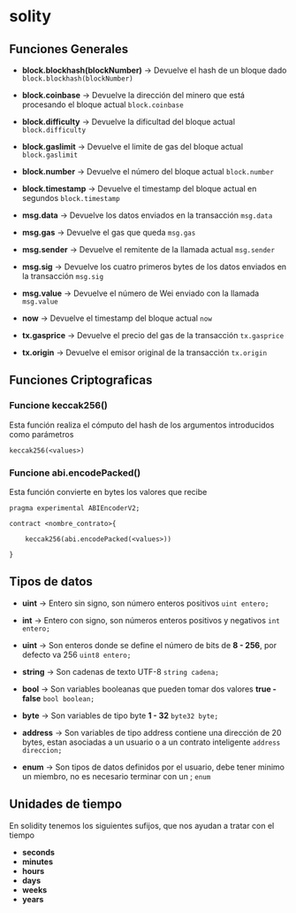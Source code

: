 # solity

## Funciones Generales
- **block.blockhash(blockNumber)** -> Devuelve el hash de un bloque dado
    `block.blockhash(blockNumber)`

- **block.coinbase** -> Devuelve la dirección del minero que está procesando el bloque actual
    `block.coinbase`

- **block.difficulty** -> Devuelve la dificultad del bloque actual
    `block.difficulty`

- **block.gaslimit** -> Devuelve el limite de gas del bloque actual
    `block.gaslimit`

- **block.number** -> Devuelve el número del bloque actual
    `block.number`

- **block.timestamp** -> Devuelve el timestamp del bloque actual en segundos
    `block.timestamp`

- **msg.data** -> Devuelve los datos enviados en la transacción
    `msg.data`

- **msg.gas** -> Devuelve el gas que queda
    `msg.gas`

- **msg.sender** -> Devuelve el remitente de la llamada actual
    `msg.sender`

- **msg.sig** -> Devuelve los cuatro primeros bytes de los datos enviados en la transacción
    `msg.sig`

- **msg.value** -> Devuelve el número de Wei enviado con la llamada
    `msg.value`

- **now** -> Devuelve el timestamp del bloque actual
    `now`

- **tx.gasprice** -> Devuelve el precio del gas de la transacción
    `tx.gasprice`

- **tx.origin** -> Devuelve el emisor original de la transacción
    `tx.origin`

## Funciones Criptograficas
### Funcione keccak256()
Esta función realiza el cómputo del hash de los argumentos introducidos como parámetros

`keccak256(<values>)`

### Funcione abi.encodePacked()
Esta función convierte en bytes los valores que recibe

```
pragma experimental ABIEncoderV2;

contract <nombre_contrato>{

    keccak256(abi.encodePacked(<values>))

}

```

## Tipos de datos

- **uint** -> Entero sin signo, son número enteros positivos 
    `uint entero;`
- **int** -> Entero con signo, son números enteros positivos y negativos
    `int entero;`
- **uint<nroBits>** -> Son enteros donde se define el número de bits de **8 - 256**, por defecto va 256
    `uint8 entero;`

- **string** -> Son cadenas de texto UTF-8
    `string cadena;`

- **bool** -> Son variables booleanas que pueden tomar dos valores **true - false**
    `bool boolean;`

- **byte<nroBits>** -> Son variables de tipo byte **1 - 32**
    `byte32 byte;`

- **address** -> Son variables de tipo address contiene una dirección de 20 bytes, 
                 estan asociadas a un usuario o a un contrato inteligente
    `address direccion;`

- **enum** -> Son tipos de datos definidos por el usuario, 
              debe tener minimo un miembro,
              no es necesario terminar con un ;
    `enum `

## Unidades de tiempo
En solidity tenemos los siguientes sufijos, que nos ayudan a tratar con el tiempo

- **seconds**
- **minutes**
- **hours**
- **days**
- **weeks**
- **years**